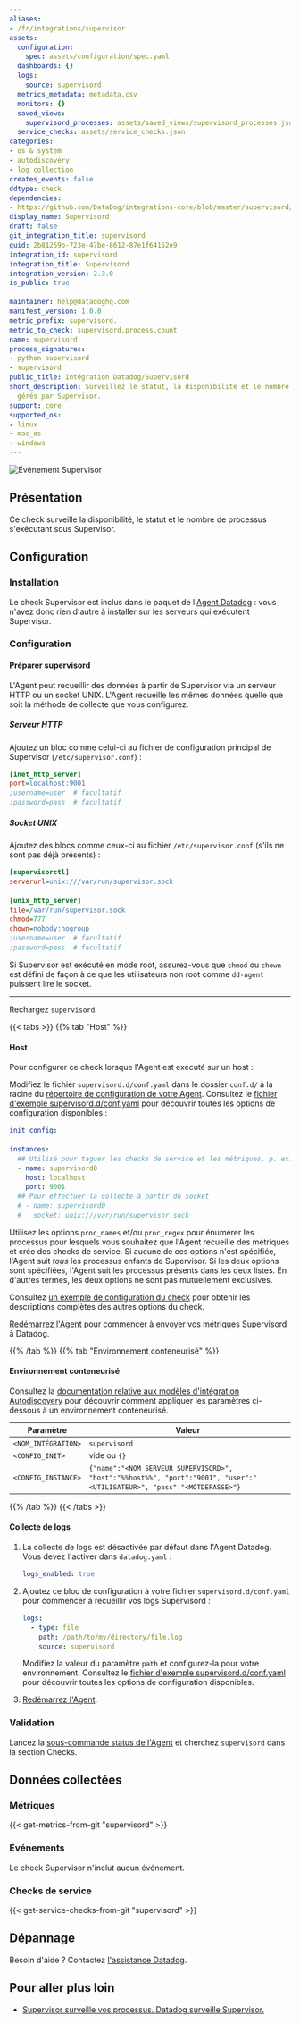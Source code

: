 ```yaml
---
aliases:
- /fr/integrations/supervisor
assets:
  configuration:
    spec: assets/configuration/spec.yaml
  dashboards: {}
  logs:
    source: supervisord
  metrics_metadata: metadata.csv
  monitors: {}
  saved_views:
    supervisord_processes: assets/saved_views/supervisord_processes.json
  service_checks: assets/service_checks.json
categories:
- os & system
- autodiscovery
- log collection
creates_events: false
ddtype: check
dependencies:
- https://github.com/DataDog/integrations-core/blob/master/supervisord/README.md
display_name: Supervisord
draft: false
git_integration_title: supervisord
guid: 2b81259b-723e-47be-8612-87e1f64152e9
integration_id: supervisord
integration_title: Supervisord
integration_version: 2.3.0
is_public: true

maintainer: help@datadoghq.com
manifest_version: 1.0.0
metric_prefix: supervisord.
metric_to_check: supervisord.process.count
name: supervisord
process_signatures:
- python supervisord
- supervisord
public_title: Intégration Datadog/Supervisord
short_description: Surveillez le statut, la disponibilité et le nombre de processus
  gérés par Supervisor.
support: core
supported_os:
- linux
- mac_os
- windows
---
```




![Événement Supervisor][1]

## Présentation

Ce check surveille la disponibilité, le statut et le nombre de processus s'exécutant sous Supervisor.

## Configuration

### Installation

Le check Supervisor est inclus dans le paquet de l'[Agent Datadog][2] : vous n'avez donc rien d'autre à installer sur les serveurs qui exécutent Supervisor.

### Configuration

#### Préparer supervisord

L'Agent peut recueillir des données à partir de Supervisor via un serveur HTTP ou un socket UNIX. L'Agent recueille les mêmes données quelle que soit la méthode de collecte que vous configurez.

##### Serveur HTTP

Ajoutez un bloc comme celui-ci au fichier de configuration principal de Supervisor (`/etc/supervisor.conf`) :

```ini
[inet_http_server]
port=localhost:9001
;username=user  # facultatif
;password=pass  # facultatif
```

##### Socket UNIX

Ajoutez des blocs comme ceux-ci au fichier `/etc/supervisor.conf` (s'ils ne sont pas déjà présents) :

```ini
[supervisorctl]
serverurl=unix:///var/run/supervisor.sock

[unix_http_server]
file=/var/run/supervisor.sock
chmod=777
chown=nobody:nogroup
;username=user  # facultatif
;password=pass  # facultatif
```

Si Supervisor est exécuté en mode root, assurez-vous que `chmod` ou `chown` est défini de façon à ce que les utilisateurs non root comme `dd-agent` puissent lire le socket.

---

Rechargez `supervisord`.

{{< tabs >}}
{{% tab "Host" %}}

#### Host

Pour configurer ce check lorsque l'Agent est exécuté sur un host :

Modifiez le fichier `supervisord.d/conf.yaml` dans le dossier `conf.d/` à la racine du [répertoire de configuration de votre Agent][1]. Consultez le [fichier d'exemple supervisord.d/conf.yaml][2] pour découvrir toutes les options de configuration disponibles :

```yaml
init_config:

instances:
  ## Utilisé pour taguer les checks de service et les métriques, p. ex. supervisor_server:supervisord0
  - name: supervisord0
    host: localhost
    port: 9001
  ## Pour effectuer la collecte à partir du socket
  # - name: supervisord0
  #   socket: unix:///var/run/supervisor.sock
```

Utilisez les options `proc_names` et/ou `proc_regex` pour énumérer les processus pour lesquels vous souhaitez que l'Agent recueille des métriques et crée des checks de service. Si aucune de ces options n'est spécifiée, l'Agent suit _tous_ les processus enfants de Supervisor. Si les deux options sont spécifiées, l'Agent suit les processus présents dans les deux listes. En d'autres termes, les deux options ne sont pas mutuellement exclusives.

Consultez [un exemple de configuration du check][2] pour obtenir les descriptions complètes des autres options du check.

[Redémarrez l'Agent][3] pour commencer à envoyer vos métriques Supervisord à Datadog.

[1]: https://docs.datadoghq.com/fr/agent/guide/agent-configuration-files/#agent-configuration-directory
[2]: https://github.com/DataDog/integrations-core/blob/master/supervisord/datadog_checks/supervisord/data/conf.yaml.example
[3]: https://docs.datadoghq.com/fr/agent/guide/agent-commands/#start-stop-and-restart-the-agent
{{% /tab %}}
{{% tab "Environnement conteneurisé" %}}

#### Environnement conteneurisé

Consultez la [documentation relative aux modèles d'intégration Autodiscovery][1] pour découvrir comment appliquer les paramètres ci-dessous à un environnement conteneurisé.

| Paramètre            | Valeur                                                                                                              |
| -------------------- | ------------------------------------------------------------------------------------------------------------------ |
| `<NOM_INTÉGRATION>` | `supervisord`                                                                                                      |
| `<CONFIG_INIT>`      | vide ou `{}`                                                                                                      |
| `<CONFIG_INSTANCE>`  | `{"name":"<NOM_SERVEUR_SUPERVISORD>", "host":"%%host%%", "port":"9001", "user":"<UTILISATEUR>", "pass":"<MOTDEPASSE>"}` |

[1]: https://docs.datadoghq.com/fr/agent/kubernetes/integrations/
{{% /tab %}}
{{< /tabs >}}

#### Collecte de logs



1. La collecte de logs est désactivée par défaut dans l'Agent Datadog. Vous devez l'activer dans `datadog.yaml` :

   ```yaml
   logs_enabled: true
   ```

2. Ajoutez ce bloc de configuration à votre fichier `supervisord.d/conf.yaml` pour commencer à recueillir vos logs Supervisord :

   ```yaml
   logs:
     - type: file
       path: /path/to/my/directory/file.log
       source: supervisord
   ```

   Modifiez la valeur du paramètre `path` et configurez-la pour votre environnement.
   Consultez le [fichier d'exemple supervisord.d/conf.yaml][3] pour découvrir toutes les options de configuration disponibles.

3. [Redémarrez l'Agent][4].

### Validation

Lancez la [sous-commande status de l'Agent][5] et cherchez `supervisord` dans la section Checks.

## Données collectées

### Métriques
{{< get-metrics-from-git "supervisord" >}}


### Événements

Le check Supervisor n'inclut aucun événement.

### Checks de service
{{< get-service-checks-from-git "supervisord" >}}


## Dépannage

Besoin d'aide ? Contactez [l'assistance Datadog][6].

## Pour aller plus loin

- [Supervisor surveille vos processus. Datadog surveille Supervisor.][7]


[1]: https://raw.githubusercontent.com/DataDog/integrations-core/master/supervisord/images/supervisorevent.png
[2]: https://app.datadoghq.com/account/settings#agent
[3]: https://github.com/DataDog/integrations-core/blob/master/supervisord/datadog_checks/supervisord/data/conf.yaml.example
[4]: https://docs.datadoghq.com/fr/agent/guide/agent-commands/#start-stop-and-restart-the-agent
[5]: https://docs.datadoghq.com/fr/agent/guide/agent-commands/#agent-status-and-information
[6]: https://docs.datadoghq.com/fr/help/
[7]: https://www.datadoghq.com/blog/supervisor-monitors-your-processes-datadog-monitors-supervisor
